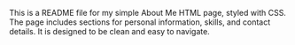 This is a README file for my simple About Me HTML page,
styled with CSS. The page includes sections for personal information,
skills, and contact details. It is designed to be clean and easy to navigate.